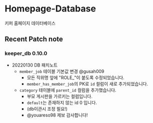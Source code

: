 

# Homepage-Database

키퍼 홈페이지 데이터베이스

## Recent Patch note
### keeper_db 0.10.0
- 20220130 DB 패치노트
    - `member_job` 테이블 기본값 변경 @gusah009 
        - 모든 직위명 앞에 "ROLE_"이 붙도록 수정되었습니다.
        - `member_has_member_job`의 PK로 `id` 컬럼이 새로 추가되었습니다.
    - `category` 테이블에 `parent_id` 컬럼을 추가했습니다. 
        - 부모 게시판을 가르키는 컬럼입니다.
        - `default`는 존재하지 않는 id 0 입니다.
        - (db이관시 조정 필요!)
        - @youareso98 제보 감사합니다!